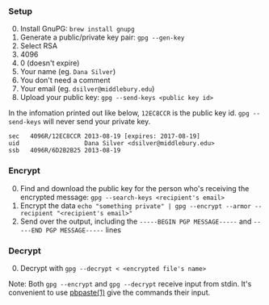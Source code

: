 ### Setup

0. Install GnuPG: `brew install gnupg`
0. Generate a public/private key pair: `gpg --gen-key`
  0. Select RSA
  0. 4096
  0. 0 (doesn't expire)
  0. Your name (eg. `Dana Silver`)
  0. You don't need a comment
  0. Your email (eg. `dsilver@middlebury.edu`)
0. Upload your public key: `gpg --send-keys <public key id>`

In the infomation printed out like below, `12EC8CCR` is the public key id.
`gpg --send-keys` will never send your private key.

```
sec   4096R/12EC8CCR 2013-08-19 [expires: 2017-08-19]
uid                  Dana Silver <dsilver@middlebury.edu>
ssb   4096R/6D2B2B25 2013-08-19
```

### Encrypt

0. Find and download the public key for the person who's receiving the encrypted message: `gpg --search-keys <recipient's email>`
0. Encrypt the data `echo "something private" | gpg --encrypt --armor --recipient "<recipient's email>"`
0. Send over the output, including the `-----BEGIN PGP MESSAGE-----` and `-----END PGP MESSAGE-----` lines

### Decrypt

0. Decrypt with `gpg --decrypt < <encrypted file's name>`

Note: Both `gpg --encrypt` and `gpg --decrypt` receive input from stdin. It's convenient to use [pbpaste(1)](https://developer.apple.com/legacy/library/documentation/Darwin/Reference/ManPages/man1/pbpaste.1.html) give the commands their input.
